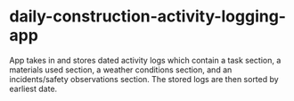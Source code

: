 # daily-construction-activity-logging-app
App takes in and stores dated activity logs which contain a task section, a materials used section, a weather conditions section, and an incidents/safety observations section. The stored logs are then sorted by earliest date.
